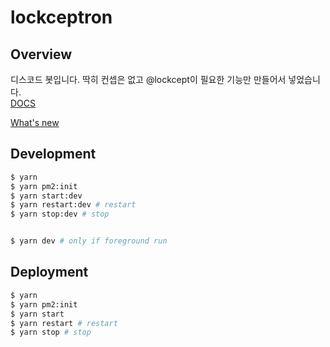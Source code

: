 # lockceptron

## Overview

디스코드 봇입니다. 딱히 컨셉은 없고 @lockcept이 필요한 기능만 만들어서 넣었습니다.  
[DOCS](https://www.notion.so/lockceptron-DOCS-acd2449103174c0abd8b0a0083a17d89)

[What's new](https://www.notion.so/lockceptron-What-s-new-10b051197d724702946d1ab353c6d9ce)

## Development

```sh
$ yarn
$ yarn pm2:init
$ yarn start:dev
$ yarn restart:dev # restart
$ yarn stop:dev # stop


$ yarn dev # only if foreground run
```

## Deployment

```sh
$ yarn
$ yarn pm2:init
$ yarn start
$ yarn restart # restart
$ yarn stop # stop
```
